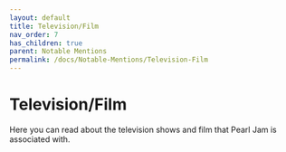 ```yaml
---
layout: default
title: Television/Film
nav_order: 7
has_children: true
parent: Notable Mentions
permalink: /docs/Notable-Mentions/Television-Film
---
```


# Television/Film

Here you can read about the television shows and film that Pearl Jam is associated with.